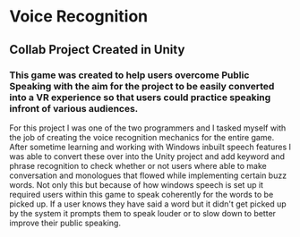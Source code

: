 # Voice Recognition

## Collab Project Created in Unity

### This game was created to help users overcome Public Speaking with the aim for the project to be easily converted into a VR experience so that users could practice speaking infront of various audiences.

For this project I was one of the two programmers and I tasked myself with the job of creating the voice recognition mechanics for the entire game. After sometime learning and working with Windows inbuilt speech features I was able to convert these over into the Unity project and add keyword and phrase recognition to check whether or not users where able to make conversation and monologues that flowed while implementing certain buzz words. Not only this but because of how windows speech is set up it required users within this game to speak coherently for the words to be picked up. If a user knows they have said a word but it didn't get picked up by the system it prompts them to speak louder or to slow down to better improve their public speaking. 
